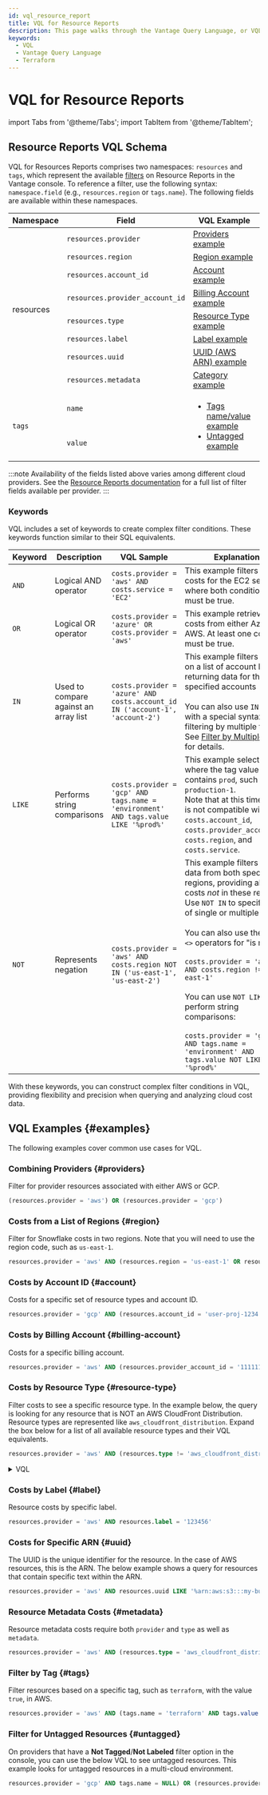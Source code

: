 ```yaml
---
id: vql_resource_report
title: VQL for Resource Reports
description: This page walks through the Vantage Query Language, or VQL, for use in Resource Reports.
keywords:
  - VQL
  - Vantage Query Language
  - Terraform
---
```


# VQL for Resource Reports

import Tabs from '@theme/Tabs';
import TabItem from '@theme/TabItem';

## Resource Reports VQL Schema

VQL for Resources Reports comprises two namespaces: `resources` and `tags`, which represent the available [filters](/active_resources#create-a-resource-report) on Resource Reports in the Vantage console. To reference a filter, use the following syntax: `namespace.field` (e.g., `resources.region` or `tags.name`). The following fields are available within these namespaces.

<table style={{ width: '100%' }}>
  <thead>
    <tr>
      <th>Namespace</th>
      <th>Field</th>
      <th>VQL Example</th>
    </tr>
  </thead>
  <tbody>
    <tr>
      <td rowspan="8">resources</td>
      <td><code>resources.provider</code></td>
      <td><a href="#providers">Providers example</a></td>
    </tr>
    <tr>
      <td><code>resources.region</code></td>
      <td><a href="#region">Region example</a></td>
    </tr>
    <tr>
      <td><code>resources.account_id</code></td>
      <td><a href="#account">Account example</a></td>
    </tr>
    <tr>
      <td><code>resources.provider_account_id</code></td>
      <td><a href="#billing-account">Billing Account example</a></td>
    </tr>
    <tr>
      <td><code>resources.type</code></td>
      <td><a href="#resource-type">Resource Type example</a></td>
    </tr>
    <tr>
      <td><code>resources.label</code></td>
      <td><a href="#label">Label example</a></td>
    </tr>
    <tr>
      <td><code>resources.uuid</code></td>
      <td><a href="#uuid">UUID (AWS ARN) example</a></td>
    </tr>
    <tr>
      <td><code>resources.metadata</code></td>
      <td><a href="#metadata">Category example</a></td>
    </tr>
    <tr>
      <td rowspan="2" style={{ textAlign: 'center' }}><code>tags</code></td>
      <td><code>name</code></td>
      <td rowspan="2"><ul><li><a href="#tags">Tags name/value example</a></li><li><a href="#untagged">Untagged example</a></li></ul></td>
    </tr>
    <tr>
      <td><code>value</code></td>
    </tr>
  </tbody>
</table>

:::note
Availability of the fields listed above varies among different cloud providers. See the [Resource Reports documentation](/active_resources#resource-report-filters) for a full list of filter fields available per provider. 
:::

### Keywords

VQL includes a set of keywords to create complex filter conditions. These keywords function similar to their SQL equivalents.

| Keyword | Description                           | VQL Sample                                                                          | Explanation                                                                                                                                                                                                                                                                                                                                                                                                                                                                      |
| ------- | ------------------------------------- | ----------------------------------------------------------------------------------- | -------------------------------------------------------------------------------------------------------------------------------------------------------------------------------------------------------------------------------------------------------------------------------------------------------------------------------------------------------------------------------------------------------------------------------------------------------------------------------- |
| `AND`   | Logical AND operator                  | `costs.provider = 'aws' AND costs.service = 'EC2'`                                  | This example filters AWS costs for the EC2 service, where both conditions must be true.                                                                                                                                                                                                                                                                                                                                                                                          |
| `OR`    | Logical OR operator                   | `costs.provider = 'azure' OR costs.provider = 'aws'`                                | This example retrieves costs from either Azure or AWS. At least one condition must be true.                                                                                                                                                                                                                                                                                                                                                                                      |
| `IN`    | Used to compare against an array list | `costs.provider = 'azure' AND costs.account_id IN ('account-1', 'account-2')`       | This example filters based on a list of account IDs, returning data for the specified accounts<br/><br/>You can also use `IN` along with a special syntax for filtering by multiple tags. See [Filter by Multiple Tags](/vql#multiple-tags) for details.                                                                                                                                                                                                                         |
| `LIKE`  | Performs string comparisons           | `costs.provider = 'gcp' AND tags.name = 'environment' AND tags.value LIKE '%prod%'` | This example selects data where the tag value contains `prod`, such as `production-1`. <br /> Note that at this time, `LIKE` is not compatible with `costs.account_id`, `costs.provider_account_id`, `costs.region`, and `costs.service`.                                                                                                                                                                                                                                        |
| `NOT`   | Represents negation                   | `costs.provider = 'aws' AND costs.region NOT IN ('us-east-1', 'us-east-2')`         | This example filters out data from both specified regions, providing all AWS costs _not_ in these regions. Use `NOT IN` to specify a list of single or multiple values. <br/><br/> You can also use the `!=` or `<>` operators for "is not." <br/><br/> `costs.provider = 'aws' AND costs.region != 'us-east-1'`<br/><br/>You can use `NOT LIKE` to perform string comparisons:<br/><br/>`costs.provider = 'gcp' AND tags.name = 'environment' AND tags.value NOT LIKE '%prod%'` |

With these keywords, you can construct complex filter conditions in VQL, providing flexibility and precision when querying and analyzing cloud cost data.

## VQL Examples {#examples}

The following examples cover common use cases for VQL.

### Combining Providers {#providers}

Filter for provider resources associated with either AWS or GCP.

```sql
(resources.provider = 'aws') OR (resources.provider = 'gcp')
```

### Costs from a List of Regions {#region}

Filter for Snowflake costs in two regions. Note that you will need to use the region code, such as `us-east-1`.

```sql
resources.provider = 'aws' AND (resources.region = 'us-east-1' OR resources.region = 'us-west-1')
```

### Costs by Account ID {#account}

Costs for a specific set of resource types and account ID.

```sql
resources.provider = 'gcp' AND (resources.account_id = 'user-proj-1234') AND (resources.type = 'google_compute_disk' OR resources.type = 'google_compute_instance')
```

### Costs by Billing Account {#billing-account}

Costs for a specific billing account.

```sql
resources.provider = 'aws' AND (resources.provider_account_id = '11111111111')
```

### Costs by Resource Type {#resource-type}

Filter costs to see a specific resource type. In the example below, the query is looking for any resource that is NOT an AWS CloudFront Distribution. Resource types are represented like `aws_cloudfront_distribution`. Expand the box below for a list of all available resource types and their VQL equivalents.

```sql
resources.provider = 'aws' AND (resources.type != 'aws_cloudfront_distribution')
```
<details><summary>VQL</summary>
| Provider   | VQL Representation                   | Friendly Name                           |
|------------|--------------------------------------|-----------------------------------------|
| AWS        | aws_batch_job_definition             | Batch Job Definition                    |
| AWS        | aws_mq_broker                        | MQ Broker                               |
| AWS        | aws_cloudfront_distribution          | CloudFront Distribution                 |
| AWS        | aws_cloudtrail                       | CloudTrail                              |
| AWS        | aws_codebuild_project                | CodeBuild Project                       |
| AWS        | aws_codepipeline                     | CodePipeline                            |
| AWS        | aws_config_config_rule               | Config Rule                             |
| AWS        | aws_ecr_repository                   | ECR Repository                          |
| AWS        | aws_ecs_service                      | ECS Service                             |
| AWS        | aws_docdb_cluster_instance           | DocumentDB Cluster Instance             |
| AWS        | aws_route53_zone                     | Route 53 Zone                           |
| AWS        | aws_dynamodb_table                   | DynamoDB Table                          |
| AWS        | aws_ec2_reserved_instance            | EC2 Reserved Instance                   |
| AWS        | aws_eks_cluster                      | EKS Cluster                             |
| AWS        | aws_elasticache_cluster              | ElastiCache Cluster                     |
| AWS        | aws_efs_file_system                  | EFS File System                         |
| AWS        | aws_elasticsearch_domain             | Elasticsearch Domain                    |
| AWS        | aws_lambda_function                  | Lambda Function                         |
| AWS        | aws_glacier_vault                    | Glacier Vault                           |
| AWS        | aws_globalaccelerator_accelerator    | Global Accelerator                      |
| AWS        | aws_glue_job                         | Glue Job                                |
| AWS        | aws_internet_gateway                 | Internet Gateway                        |
| AWS        | aws_eip                              | Elastic IP                              |
| AWS        | aws_msk_cluster                      | MSK Cluster                             |
| AWS        | aws_kms_key                          | KMS Key                                 |
| AWS        | aws_lb                               | Load Balancer                           |
| AWS        | aws_cloudwatch_log_group             | CloudWatch Log Group                    |
| AWS        | aws_mediaconnect_flow                | MediaConnect Flow                       |
| AWS        | aws_mediaconvert_job                 | MediaConvert Job                        |
| AWS        | aws_medialive_channel                | MediaLive Channel                       |
| AWS        | aws_media_package_channel            | MediaPackage Channel                    |
| AWS        | aws_media_package_vod_asset          | MediaPackage VOD Asset                  |
| AWS        | aws_media_store_container            | MediaStore Container                    |
| AWS        | aws_media_tailor_channel             | MediaTailor Channel                     |
| AWS        | aws_media_tailor_playback_configuration | MediaTailor Playback Configuration    |
| AWS        | aws_nat_gateway                      | NAT Gateway                             |
| AWS        | aws_network_interface                | Network Interface                       |
| AWS        | aws_outposts_outpost                 | Outposts Outpost                        |
| AWS        | aws_ec2_managed_prefix_list          | EC2 Managed Prefix List                 |
| AWS        | aws_db_instance                      | RDS Instance                            |
| AWS        | aws_rds_reserved_instance            | RDS Reserved Instance                   |
| AWS        | aws_db_snapshot                      | RDS Snapshot                            |
| AWS        | aws_redshift_cluster                 | Redshift Cluster                        |
| AWS        | aws_route53_resolver_query_log_config | Route 53 Resolver Query Log Config     |
| AWS        | aws_route_table                      | Route Table                             |
| AWS        | aws_s3_bucket                        | S3 Bucket                               |
| AWS        | aws_sagemaker_model                  | SageMaker Model                         |
| AWS        | aws_savings_plan                     | Savings Plan                            |
| AWS        | aws_secretsmanager_secret            | Secrets Manager Secret                  |
| AWS        | aws_sns_topic                        | SNS Topic                               |
| AWS        | aws_sqs_queue                        | SQS Queue                               |
| AWS        | aws_subnet                           | Subnet                                  |
| AWS        | aws_ecs_task_definition              | ECS Task Definition                     |
| AWS        | aws_transfer_server                  | Transfer Server                         |
| AWS        | aws_ec2_transit_gateway              | EC2 Transit Gateway                     |
| AWS        | aws_instance                         | EC2 Instance                            |
| AWS        | aws_instance_snapshot                | EC2 Instance Snapshot                   |
| AWS        | aws_ebs_volume                       | EBS Volume                              |
| AWS        | aws_vpc                              | VPC                                     |
| AWS        | aws_vpc_endpoint                     | VPC Endpoint                            |
| AWS        | aws_flow_log                         | Flow Log                                |
| AWS        | aws_vpc_peering_connection           | VPC Peering Connection                  |
| AWS        | aws_vpn_gateway                      | VPN Gateway                             |
| AWS        | aws_wafv2_web_acl                    | WAFv2 Web ACL                           |
| AWS        | aws_workspaces_workspace             | WorkSpaces Workspace                    |
| Azure      | azurerm_application_gateway          | Application Gateway                     |
| Azure      | azurerm_application_insights         | Application Insights                    |
| Azure      | azurerm_app_service_plan             | App Service Plan                        |
| Azure      | azurerm_firewall                     | Firewall                                |
| Azure      | azurerm_snapshot                     | Snapshot                                |
| Azure      | azurerm_container_registry           | Container Registry                      |
| Azure      | azurerm_cosmosdb_account             | CosmosDB Account                        |
| Azure      | azurerm_databricks_workspace         | Databricks Workspace                    |
| Azure      | azurerm_managed_disk                 | Managed Disk                            |
| Azure      | azurerm_dns_zone                     | DNS Zone                                |
| Azure      | azurerm_sql_elasticpool              | SQL Elastic Pool                        |
| Azure      | azurerm_express_route_circuit        | ExpressRoute Circuit                    |
| Azure      | azurerm_lb                           | Load Balancer                           |
| Azure      | azurerm_log_analytics_workspace      | Log Analytics Workspace                 |
| Azure      | azurerm_logic_app_workflow           | Logic App Workflow                      |
| Azure      | azurerm_kubernetes_cluster           | Kubernetes Cluster                      |
| Azure      | azurerm_nat_gateway                  | NAT Gateway                             |
| Azure      | azurerm_postgresql_flexible_server   | PostgreSQL Flexible Server              |
| Azure      | azurerm_postgresql_server            | PostgreSQL Server                       |
| Azure      | azurerm_powerbi_dedicated_capacity   | Power BI Dedicated Capacity             |
| Azure      | azurerm_private_endpoint             | Private Endpoint                        |
| Azure      | azurerm_public_ip                    | Public IP                               |
| Azure      | azurerm_recovery_services_vault      | Recovery Services Vault                 |
| Azure      | azurerm_redis_cache                  | Redis Cache                             |
| Azure      | azurerm_security_center_pricing      | Security Center Pricing                 |
| Azure      | azurerm_sql_database                 | SQL Database                            |
| Azure      | azurerm_sql_managed_instance         | SQL Managed Instance                    |
| Azure      | azurerm_storage_account              | Storage Account                         |
| Azure      | azurerm_synapse_workspace            | Synapse Workspace                       |
| Azure      | azurerm_virtual_machine              | Virtual Machine                         |
| Azure      | azurerm_virtual_machine_scale_set    | Virtual Machine Scale Set               |
| Azure      | azurerm_virtual_network_gateway      | Virtual Network Gateway                 |
| Google     | google_alloydb_backup                | AlloyDB Backup                          |
| Google     | google_alloydb_cluster               | AlloyDB Cluster                         |
| Google     | google_alloydb_instance              | AlloyDB Instance                        |
| Google     | google_app_engine_service            | App Engine Service                      |
| Google     | google_bigquery_dataset              | BigQuery Dataset                        |
| Google     | google_bigtable_instance             | Bigtable Instance                       |
| Google     | google_compute_disk                  | Compute Disk                            |
| Google     | google_compute_instance              | Compute Instance                        |
| Google     | google_container_cluster             | Container Cluster                       |
| Google     | google_dataflow_job                  | Dataflow Job                            |
| Google     | google_firestore_database            | Firestore Database                      |
| Google     | google_cloudfunctions_function       | Cloud Functions Function                |
| Google     | google_logging_project_bucket_config | Logging Project Bucket Config           |
| Google     | google_redis_instance                | Redis Instance                          |
| Google     | google_cloud_run_service             | Cloud Run Service                       |
| Google     | google_secret_manager_secret         | Secret Manager Secret                   |
| Google     | google_spanner_instance              | Spanner Instance                        |
| Google     | google_sql_database_instance         | SQL Database Instance                   |
| Google     | google_storage_bucket                | Storage Bucket                          |
</details>

### Costs by Label {#label}

Resource costs by specific label.

```sql
resources.provider = 'aws' AND resources.label = '123456'
```

### Costs for Specific ARN {#uuid}

The UUID is the unique identifier for the resource. In the case of AWS resources, this is the ARN. The below example shows a query for resources that contain specific text within the ARN.

```sql
resources.provider = 'aws' AND resources.uuid LIKE '%arn:aws:s3:::my-bucket%'
```

### Resource Metadata Costs {#metadata}

Resource metadata costs require both `provider` and `type` as well as `metadata`.

```sql
resources.provider = 'aws' AND (resources.type = 'aws_cloudfront_distribution' AND resources.metadata->>'domain' = 'vantage.sh')
```

### Filter by Tag {#tags}

Filter resources based on a specific tag, such as `terraform`, with the value `true`, in AWS.

```sql
resources.provider = 'aws' AND (tags.name = 'terraform' AND tags.value = 'true')
```

### Filter for Untagged Resources {#untagged}

On providers that have a **Not Tagged**/**Not Labeled** filter option in the console, you can use the below VQL to see untagged resources. This example looks for untagged resources in a multi-cloud environment.

```sql
resources.provider = 'gcp' AND tags.name = NULL) OR (resources.provider = 'aws' AND tags.name = NULL
```